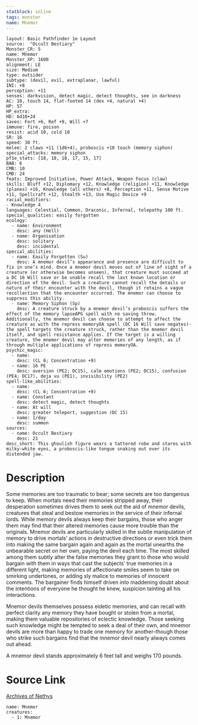 ```yaml
---
statblock: inline
tags: monster
name: Mnemor
---
```

```statblock
layout: Basic Pathfinder 1e Layout
source:  "Occult Bestiary"
Monster_CR: 5
name: Mnemor
Monster_XP: 1600
alignment: LE
size: Medium
type: outsider
subtype: (devil, evil, extraplanar, lawful)
INI: +8
perception: +11
senses: darkvision, detect magic, detect thoughts, see in darkness
AC: 18, touch 14, flat-footed 14 (dex +4, natural +4)
HP: 57
HP_extra: 
HD: 6d10+24
saves: Fort +6, Ref +9, Will +7
immune: fire, poison
resist: acid 10, cold 10
SR: 16
speed: 30 ft.
melee: 2 claws +11 (1d6+4), proboscis +10 touch (memory siphon)
special_attacks: memory siphon
pf1e_stats: [18, 18, 18, 17, 15, 17]
BAB: 6
CMB: 10
CMD: 24
feats: Improved Initiative, Power Attack, Weapon Focus (claw)
skills: Bluff +12, Diplomacy +12, Knowledge (religion) +11, Knowledge (planes) +16, Knowledge (all others) +8, Perception +11, Sense Motive +11, Spellcraft +12, Stealth +13, Use Magic Device +9
racial_modifiers:
- Knowledge 4
languages: Celestial, Common, Draconic, Infernal, telepathy 100 ft.
special_qualities: easily forgotten
ecology:
  - name: Environment
    desc: any (Hell)
  - name: Organisation
    desc: solitary
    desc: incidental
special_abilities:
  - name: Easily Forgotten (Su)
    desc: A mnemor devil’s appearance and presence are difficult to fix in one’s mind. Once a mnemor devil moves out of line of sight of a creature (or otherwise becomes unseen), that creature must succeed at a DC 16 Will save or be unable recall the last known location or direction of the devil. Such a creature cannot recall the details or nature of their encounter with the devil, though it retains a vague recollection that the encounter occurred. The mnemor can choose to suppress this ability.
  - name: Memory Siphon (Sp)
    desc: A creature struck by a mnemor devil’s proboscis suffers the effect of the memory lapseAPG spell with no saving throw. Additionally, the mnemor devil can choose to attempt to affect the creature as with the repress memoryOA spell (DC 16 Will save negates)-the spell targets the creature struck, rather than the mnemor devil itself, and spell resistance applies. If the target is a willing creature, the mnemor devil may alter memories of any length, as if through multiple applications of repress memoryOA.
psychic_magic:
  - name:
    desc: (CL 6; Concentration +9)
  - name: 16 PE
    desc: aversion (PE2; DC15), calm emotions (PE2; DC15), confusion (PE4; DC17), deja vu (PE1), invisibility (PE2)
spell-like_abilities:
  - name:
    desc: (CL 6; Concentration +9)
  - name: Constant
    desc: detect magic, detect thoughts
  - name: At will
    desc: greater teleport, suggestion (DC 15)
  - name: 1/day
    desc: summon
sources:
  - name: Occult Bestiary
    desc: 21
desc_short: This ghoulish figure wears a tattered robe and stares with milky-white eyes, a proboscis-like tongue snaking out over its distended jaw.
```
# Description
Some memories are too traumatic to bear; some secrets are too dangerous to keep. When mortals need their memories stripped away, their desperation sometimes drives them to seek out the aid of mnemor devils, creatures that steal and bestow memories in the service of their infernal lords. While memory devils always keep their bargains, those who anger them may find that their altered memories cause more trouble than the originals. Mnemor devils are particularly skilled in the subtle manipulation of memory to drive mortals’ actions in destructive directions or even trick them into making the same bargain again and again as the mortal unearths the unbearable secret on her own, paying the devil each time. The most skilled among them subtly alter the false memories they grant to those who would bargain with them in ways that cast the subjects’ true memories in a different light, making memories of affectionate smiles seem to take on smirking undertones, or adding sly malice to memories of innocent comments. The bargainer finds himself driven into maddening doubt about the intentions of everyone he thought he knew, suspicion tainting all his interactions.

Mnemor devils themselves possess eidetic memories, and can recall with perfect clarity any memory they have bought or stolen from a mortal, making them valuable repositories of eclectic knowledge. Those seeking such knowledge might be tempted to seek a deal of their own, and mnemor devils are more than happy to trade one memory for another-though those who strike such bargains find that the mnemor devil nearly always comes out ahead.

A mnemor devil stands approximately 6 feet tall and weighs 170 pounds.
# Source Link
[Archives of Nethys](https://aonprd.com/MonsterDisplay.aspx?ItemName=Mnemor)
```encounter-table
name: Mnemor
creatures:
  - 1: Mnemor
```
